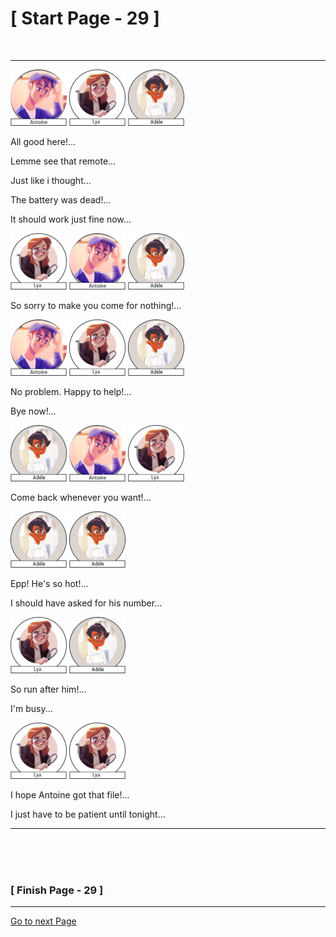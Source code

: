 #						     [ Start Page - 29 ]
<br>

---

![Antoine](images/Antoine-avatar-90x90.png)  ![Lya](images/Lya-01.png)  ![Adele](images/adele-1.png)

All good here!...

Lemme see that remote...

Just like i thought...

The battery was dead!...
 
It should work just fine now...

![Lya](images/Lya-01.png)  ![Antoine](images/Antoine-avatar-90x90.png)  ![Adele](images/adele-1.png)

So sorry to make you come for nothing!...

![Antoine](images/Antoine-avatar-90x90.png)  ![Lya](images/Lya-01.png)  ![Adele](images/adele-1.png)

No problem. Happy to help!...

Bye now!...

![Adele](images/adele-1.png) ![Antoine](images/Antoine-avatar-90x90.png)  ![Lya](images/Lya-01.png)

Come back whenever you want!...

![Adele](images/adele-1.png)  ![Adele](images/adele-1.png) 

Epp! He's so hot!...

I should have asked for his number...

 ![Lya](images/Lya-01.png)   ![Adele](images/adele-1.png)
 
 So run after him!...
 
 I'm busy...
 
![Lya](images/Lya-01.png)  ![Lya](images/Lya-01.png) 

I hope Antoine got that file!...

I just have to be patient until tonight...


  
   
  
--- 
<br>
<br>
<br>

###			             [ Finish Page - 29 ]

---

[Go to next Page](https://github.com/batistasilva/Lya-Comic-book/blob/main/Page-30.md)
